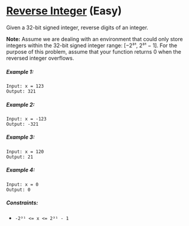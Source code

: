 # [Reverse Integer](https://leetcode.com/problems/reverse-integer/) (Easy)

Given a 32-bit signed integer, reverse digits of an integer.

**Note:**
Assume we are dealing with an environment that could only store integers within the 32-bit signed integer range: [−2³¹,  2³¹ − 1]. For the purpose of this problem, assume that your function returns 0 when the reversed integer overflows.

##### Example 1:

```
Input: x = 123
Output: 321
```

##### Example 2:

```
Input: x = -123
Output: -321
```

##### Example 3:

```
Input: x = 120
Output: 21
```

##### Example 4:

```
Input: x = 0
Output: 0
```

##### Constraints:

* `-2³¹ <= x <= 2³¹ - 1`